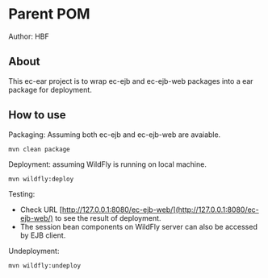 # Parent POM

Author: HBF

## About 

This ec-ear project is to wrap ec-ejb and ec-ejb-web packages into a ear package for deployment. 

## How to use

Packaging:  Assuming both ec-ejb and ec-ejb-web are avaiable. 

~~~
mvn clean package
~~~

Deployment: assuming WildFly is running on local machine. 

~~~
mvn wildfly:deploy
~~~ 

Testing:

- Check URL [http://127.0.0.1:8080/ec-ejb-web/](http://127.0.0.1:8080/ec-ejb-web/) to see the result of deployment. 
- The session bean components on WildFly server can also be accessed by EJB client. 


Undeployment: 

~~~
mvn wildfly:undeploy
~~~ 

